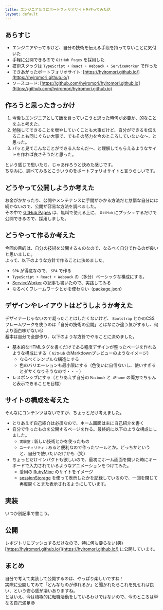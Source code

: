 ```yaml
---
title: エンジニアなりにポートフォリオサイトを作ってみた話
layout: default
---
```


## あらすじ

- エンジニアやってるけど、自分の技術を伝える手段を持ってないことに気付いた
- 手軽に公開できるので `GitHub Pages` を採用した
- 技術スタックは `TypeScript + React + Webpack + ServiceWorker` で作った
- できあがったポートフォリオサイト: [https://hyiromori.github.io/](https://hyiromori.github.io/)
- ソースコード: [https://github.com/hyiromori/hyiromori.github.io](https://github.com/hyiromori/hyiromori.github.io)

## 作ろうと思ったきっかけ

1. 今後もエンジニアとして飯を食っていこうと思った時何が必要か、的なことをふと考えた。
1. 勉強してできることを増やしていくことも大事だけど、自分ができるを伝えることも同じぐらい大事で、でもその努力を今のところしていないな〜、と思った。
1. パッと見てこんなことができる人なんだ〜、と理解してもらえるようなサイトを作れば良さそうだと思った。

という感じで思いたち、じゃあ作ろうと決めた感じです。  
ちなみに、調べてみるとこういうのをポートフォリオサイトと言うらしいです。  

## どうやって公開しようか考えた

お金がかかったり、公開やメンテナンスに手間がかかる方法だと怠惰な自分には続かないので、公開が容易な方法を調べました。  
その中で [GitHub Pages](https://pages.github.com/) は、無料で使える上に、 `GitHub` にプッシュするだけで公開できるので、採用しました。  

## どうやって作るか考えた

今回の目的は、自分の技術を公開するものなので、なるべく自分で作るのが良いと思いました。  
よって、以下のような方針で作ることに決めました。  

- `SPA` が得意なので、 `SPA` で作る
- `TypeScript + React + Webpack` の（多分）ベーシックな構成にする。
- [ServiceWorker](https://qiita.com/hyiromori/items/7986a725541c97da878d) の記事も書いたので、実践してみる
- なるべくフレームワークとかを使わない（[package.json](https://github.com/hyiromori/hyiromori.github.io/blob/master/package.json)）

## デザインやレイアウトはどうしようか考えた

デザイナーじゃないので凝ったことはしたくないけど、 `Bootstrap` とかのCSSフレームワークを使うのは「自分の技術の公開」とはなにか違う気がするし、何より面白味がない😏  
基本は自分で全部作り、以下のような方針でやることに決めました。  

- 基本的なHTMLタグを書くだけである程度デザインが整ったページを作れるような構成にする（ `GitHub` のMarkdownプレビューのようなイメージ）
  - なるべくシンプルな構造にする
  - 色のバリエーションも最小限にする（色使いに自信ないし、使いすぎるとダサくなりそうなので・・・）
- レスポンシブにする（とりあえず自分の `Macbook` と `iPhone` の両方でちゃんと表示できることを目標）

## サイトの構成を考えた

そんなにコンテンツはないですが、ちょっとだけ考えました。  

- とりあえず自己紹介は必須なので、ホーム画面は主に自己紹介を書く
- 自分で作ったものを公開するページを作る。最終的に以下のような構成にしました。
  - `実験室` : 新しい技術とかを使ったもの
  - `ユーティリティ` : あると便利なので作ったツールとか。どっちかというと、自分で使いたいだけかも（笑）
- ちょっとだけインパクトも欲しいので、最初にホーム画面を開いた時にキーボードで入力されているようなアニメーションをつけてみた。
  - 愛用の [RubyMine](https://www.jetbrains.com/ruby/) のサイトをイメージ
  - [sessionStorage](https://developer.mozilla.org/ja/docs/Web/API/Window/sessionStorage) を使って表示したかを記録しているので、一回を閉じて再度開くとまた表示されるようにしています。

## 実装

いつか別記事で書こう。  

## 公開

レポジトリにプッシュするだけなので、特に何も要らない(笑)  
[https://hyiromori.github.io/](https://hyiromori.github.io/) に公開しています。  

## まとめ

自分で考えて実装して公開するのは、やっぱり楽しいですね！  
実際に公開してみて「どんなものが作れるか」と聞かれたらこれを見せれば良い、という安心感が凄いありますね。  
とはいえ、今は積極的に転職活動をしているわけではないので、今のところは単なる自己満足😓  
